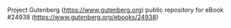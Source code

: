 Project Gutenberg (https://www.gutenberg.org) public repository for eBook #24938 (https://www.gutenberg.org/ebooks/24938)
